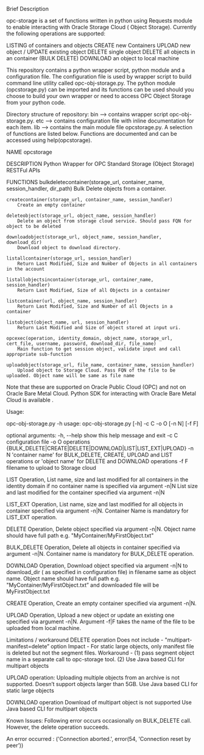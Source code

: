 Brief Description

opc-storage is a set of functions written in python using Requests module to enable interacting with Oracle Storage Cloud ( Object Storage). Currently the following operations are supported:

LISTING of containers and objects
CREATE new Containers
UPLOAD new object / UPDATE existing object
DELETE single object
DELETE all objects in an container (BULK DELETE)
DOWNLOAD an object to local machine

This repository contains a python wrapper script, python module and a configuration file. The configuration file is used by wrapper script to build command line utility called opc-obj-storage.py. The python module (opcstorage.py) can be imported and its functions can be used should you choose to build your own wrapper or need to access OPC Object Storage from your python code. 

Directory structure of repository:
    bin —> contains wrapper script opc-obj-storage.py.
    etc —> contains configuration file with inline documentation for each item.
    lib —> contains the main module file opcstorage.py.  A selection of functions are listed below. Functions are documented and can be accessed using help(opcstorage).
    
NAME
    opcstorage

DESCRIPTION
    Python Wrapper for OPC Standard Storage (Object Storage) RESTFul APIs

FUNCTIONS
    bulkdeletecontainer(storage_url, container_name, session_handler, dir_path)
        Bulk Delete objects from a container.
    
    createcontainer(storage_url, container_name, session_handler)
        Create an empty container
    
    deleteobject(storage_url, object_name, session_handler)
        Delete an object from storage cloud service. Should pass FQN for object to be deleted
    
    downloadobject(storage_url, object_name, session_handler, download_dir)
        Download object to download directory.
    
    listallcontainer(storage_url, session_handler)
        Return Last Modified, Size and Number of Objects in all containers in the account
    
    listallobjectsincontainer(storage_url, container_name, session_handler)
        Return Last Modified, Size of all Objects in a container

    listcontainer(url, object_name, session_handler)
        Return Last Modified, Size and Number of all Objects in a container
    
    listobject(object_name, url, session_handler)
        Return Last Modified and Size of object stored at input uri.
    
    opcexec(operation, identity_domain, object_name, storage_url, cert_file, username, password, download_dir, file_name)
        Main function to get session object, validate input and call appropriate sub-function
      
    uploadobject(storage_url, file_name, container_name, session_handler)
        Upload object to Storage Cloud. Pass FQN of the file to be uploaded. Object name will be same as file name

Note that these are supported on Oracle Public Cloud (OPC) and not on Oracle Bare Metal Cloud. Python SDK for interacting with Oracle Bare Metal Cloud is available <here>.

Usage:

  opc-obj-storage.py -h
  usage: opc-obj-storage.py [-h] -c C -o O [-n N] [-f F]

  optional arguments:
    -h, --help  show this help message and exit
    -c C        configuration file
    -o O        operations
                {BULK_DELETE|CREATE|DELETE|DOWNLOAD|LIST|LIST_EXT|UPLOAD}
    -n N        'container name' for BULK_DELETE, CREATE, UPLOAD and LIST
                operations or 'object name' for DELETE and DOWNLOAD operations
    -f F        filename to upload to Storage cloud

LIST Operation,
    List name, size and last modified for all containers in the identity domain if no container name is specified via argument -n|N
    List  size and last modified for the container specified via argument -n|N
    
LIST_EXT Operation,
    List name, size and last modified for all objects in container specified via argument -n|N. Container Name is mandatory for LIST_EXT operation.

DELETE Operation,
    Delete object specified via argument -n|N. Object name should have full path e.g. "MyContainer/MyFirstObject.txt"

BULK_DELETE Operation,
   Delete all objects in container specified via argument -n|N. Container name is mandatory for BULK_DELETE operation.

DOWNLOAD Operation,
    Download object specified via argument -n|N  to download_dir ( as specified in configuration file) in filename same as object name. Object name should have full path e.g. "MyContainer/MyFirstObject.txt” and downloaded file will be MyFirstObject.txt

CREATE Operation,
    Create an empty container specified via argument -n|N.

UPLOAD Operation,
    Upload a new object or update an existing one specified via argument -n|N. 
    Argument -f|F takes the name of the file to be uploaded from local machine.

Limitations / workaround
DELETE operation
   Does not include - "multipart-manifest=delete” option
   Impact - For static large objects, only manifest file is deleted but not the segment files.
   Workaround - (1) pass segment object name in a separate call to opc-storage tool.
                            (2) Use Java based CLI for multipart objects

UPLOAD operation:
    Uploading multiple objects from an archive is not supported.
    Doesn’t support objects larger than 5GB.
    Use Java based CLI for static large objects
    
DOWNLOAD operation
     Download of multipart object is not supported
     Use Java based CLI for multipart objects


Known Issues:
Following error occurs occasionally on BULK_DELETE call. However, the delete operation succeeds.

An error occurred : ('Connection aborted.', error(54, 'Connection reset by peer’))

